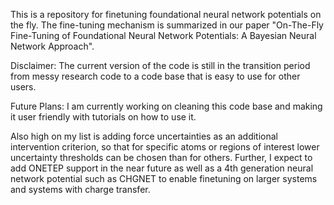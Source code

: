 This is a repository for finetuning foundational neural network potentials on the fly.
The fine-tuning mechanism is summarized in our paper "On-The-Fly Fine-Tuning of Foundational Neural Network Potentials: A Bayesian Neural Network Approach".

Disclaimer:
 The current version of the code is still in the transition period from messy research code to a code base that is easy to use for other users.

Future Plans:
 I am currently working on cleaning this code base and making it user friendly with tutorials on how to use it.

 Also high on my list is adding force uncertainties as an additional intervention criterion, so that for specific atoms or regions of interest lower uncertainty thresholds can be chosen than for others.
 Further, I expect to add ONETEP support in the near future as well as a 4th generation neural network potential such as CHGNET to enable finetuning on larger systems and systems with charge transfer.
